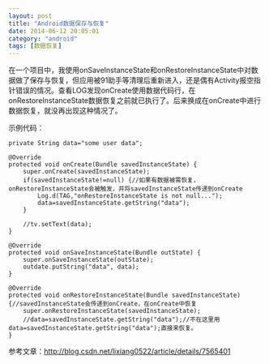 ```yaml
---
layout: post
title: "Android数据保存与恢复"
date: 2014-06-12 20:05:01
category: "android"
tags: [数据恢复]
---
```

在一个项目中，我使用onSaveInstanceState和onRestoreInstanceState中对数据做了保存与恢复，但应用被91助手等清理后重新进入，还是偶有Activity报空指针错误的情况。查看LOG发现onCreate使用数据代码行，在onRestoreInstanceState数据恢复之前就已执行了。后来换成在onCreate中进行数据恢复，就没再出现这种情况了。<!-- more -->  

示例代码：

```
private String data="some user data";

@Override
protected void onCreate(Bundle savedInstanceState) {
	super.onCreate(savedInstanceState);
	if(savedInstanceState!=null) {//如果有数据被需恢复，onRestoreInstanceState会被触发，并将savedInstanceState传递到onCreate
		Log.d(TAG,"onRestoreInstanceState is not null...");
		data=savedInstanceState.getString("data");
	}
	
	//tv.setText(data);
}

@Override
protected void onSaveInstanceState(Bundle outState) {
	super.onSaveInstanceState(outState);
	outdate.putString("data", data);
}

@Override
protected void onRestoreInstanceState(Bundle savedInstanceState) {//savedInstanceState会传递到onCreate，在onCreate中恢复
	super.onRestoreInstanceState(savedInstanceState);
	//data=savedInstanceState.getString("data");//不在这里用data=savedInstanceState.getString("data");直接来恢复。
}
```

参考文章：<http://blog.csdn.net/lixiang0522/article/details/7565401>  
